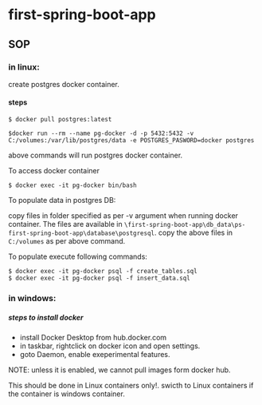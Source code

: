 # first-spring-boot-app

## SOP

### in linux:

create postgres docker container.

#### steps

```
$ docker pull postgres:latest

$docker run --rm --name pg-docker -d -p 5432:5432 -v C:/volumes:/var/lib/postgres/data -e POSTGRES_PASWORD=docker postgres

```

above commands will run postgres docker container.

To access docker container
```
$ docker exec -it pg-docker bin/bash
```

To populate data in postgres DB:

copy files in folder specified as per -v argument when running docker container. The files are available in ```\first-spring-boot-app\db_data\ps-first-spring-boot-app\database\postgresql```. copy the above files in ```C:/volumes``` as per above command.

To populate execute following commands:

```
$ docker exec -it pg-docker psql -f create_tables.sql
$ docker exec -it pg-docker psql -f insert_data.sql
```

### in windows:

##### steps to install docker
- install Docker Desktop from hub.docker.com
- in taskbar, rightclick on docker icon and open settings.
- goto Daemon, enable exeperimental features.

NOTE: unless it is enabled, we cannot pull images form docker hub.

This should be done in Linux containers only!. swicth to Linux containers if the container is windows container.











